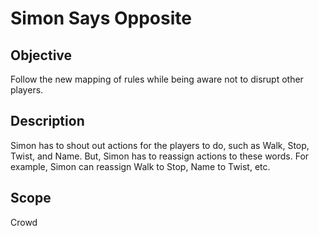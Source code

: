 # **Simon Says Opposite** 

## **Objective**
Follow the new mapping of rules while being aware not to disrupt other players.

## **Description**
Simon has to shout out actions for the players to do, such as Walk, Stop, Twist, and Name. But, Simon has to reassign actions to these words. For example, Simon can reassign Walk to Stop, Name to Twist, etc. 

## **Scope**
Crowd
